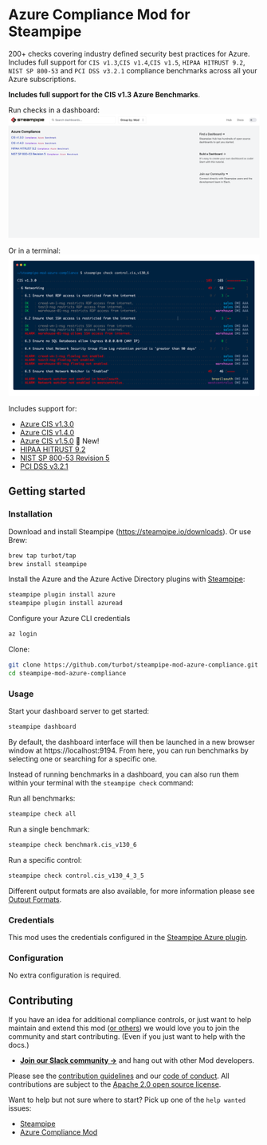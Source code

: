 # Azure Compliance Mod for Steampipe

200+ checks covering industry defined security best practices for Azure. Includes full support for `CIS v1.3`,`CIS v1.4`,`CIS v1.5`, `HIPAA HITRUST 9.2`, `NIST SP 800-53` and `PCI DSS v3.2.1` compliance benchmarks across all your Azure subscriptions.

**Includes full support for the CIS v1.3 Azure Benchmarks**.

Run checks in a dashboard:
![image](https://raw.githubusercontent.com/turbot/steampipe-mod-azure-compliance/main/docs/azure_compliance_dashboard.png)

Or in a terminal:
![image](https://raw.githubusercontent.com/turbot/steampipe-mod-azure-compliance/main/docs/azure_cis_v130_console.png)

Includes support for:
* [Azure CIS v1.3.0](https://hub.steampipe.io/mods/turbot/azure_compliance/controls/benchmark.cis_v130)
* [Azure CIS v1.4.0](https://hub.steampipe.io/mods/turbot/azure_compliance/controls/benchmark.cis_v140)
* [Azure CIS v1.5.0](https://hub.steampipe.io/mods/turbot/azure_compliance/controls/benchmark.cis_v150) 🚀 New!
* [HIPAA HITRUST 9.2](https://hub.steampipe.io/mods/turbot/azure_compliance/controls/benchmark.hipaa_hitrust_v92)
* [NIST SP 800-53 Revision 5](https://hub.steampipe.io/mods/turbot/azure_compliance/controls/benchmark.nist_sp_800_53_rev_5)
* [PCI DSS v3.2.1](https://hub.steampipe.io/mods/turbot/azure_compliance/controls/benchmark.pci_dss_v321)

## Getting started

### Installation

Download and install Steampipe (https://steampipe.io/downloads). Or use Brew:

```sh
brew tap turbot/tap
brew install steampipe
```

Install the Azure and the Azure Active Directory plugins with [Steampipe](https://steampipe.io):
```sh
steampipe plugin install azure
steampipe plugin install azuread
```

Configure your Azure CLI credentials
```sh
az login
```

Clone:

```sh
git clone https://github.com/turbot/steampipe-mod-azure-compliance.git
cd steampipe-mod-azure-compliance
```

### Usage

Start your dashboard server to get started:

```sh
steampipe dashboard
```

By default, the dashboard interface will then be launched in a new browser
window at https://localhost:9194. From here, you can run benchmarks by
selecting one or searching for a specific one.

Instead of running benchmarks in a dashboard, you can also run them within your
terminal with the `steampipe check` command:

Run all benchmarks:

```sh
steampipe check all
```

Run a single benchmark:

```sh
steampipe check benchmark.cis_v130_6
```

Run a specific control:

```sh
steampipe check control.cis_v130_4_3_5
```

Different output formats are also available, for more information please see
[Output Formats](https://steampipe.io/docs/reference/cli/check#output-formats).


### Credentials

This mod uses the credentials configured in the [Steampipe Azure plugin](https://hub.steampipe.io/plugins/turbot/azure).

### Configuration

No extra configuration is required.

## Contributing

If you have an idea for additional compliance controls, or just want to help maintain and extend this mod ([or others](https://github.com/topics/steampipe-mod)) we would love you to join the community and start contributing. (Even if you just want to help with the docs.)

- **[Join our Slack community →](https://steampipe.io/community/join)** and hang out with other Mod developers.

Please see the [contribution guidelines](https://github.com/turbot/steampipe/blob/main/CONTRIBUTING.md) and our [code of conduct](https://github.com/turbot/steampipe/blob/main/CODE_OF_CONDUCT.md). All contributions are subject to the [Apache 2.0 open source license](https://github.com/turbot/steampipe-mod-azure-compliance/blob/main/LICENSE).

Want to help but not sure where to start? Pick up one of the `help wanted` issues:

- [Steampipe](https://github.com/turbot/steampipe/labels/help%20wanted)
- [Azure Compliance Mod](https://github.com/turbot/steampipe-mod-azure-compliance/labels/help%20wanted)
